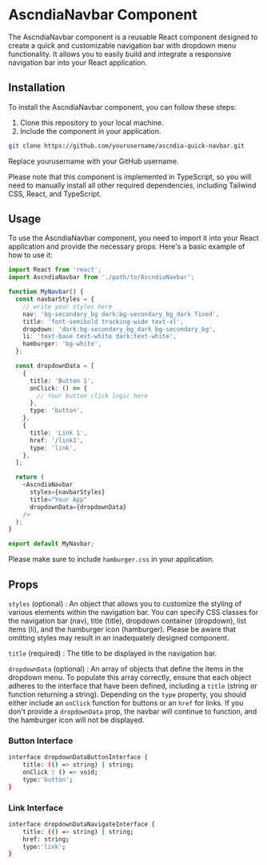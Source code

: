 # AscndiaNavbar Component

The AscndiaNavbar component is a reusable React component designed to create a quick and customizable navigation bar with dropdown menu functionality. It allows you to easily build and integrate a responsive navigation bar into your React application.


## Installation

To install the AscndiaNavbar component, you can follow these steps:
1.  Clone this repository to your local machine.
2.  Include the component in your application.

```bash
git clone https://github.com/yourusername/ascndia-quick-navbar.git
```
Replace yourusername with your GitHub username.

Please note that this component is implemented in TypeScript, so you will need to manually install all other required dependencies, including Tailwind CSS, React, and TypeScript.


## Usage

To use the AscndiaNavbar component, you need to import it into your React application and provide the necessary props. Here's a basic example of how to use it:

```typescript
import React from 'react';
import AscndiaNavbar from './path/to/AscndiaNavbar';

function MyNavbar() {
  const navbarStyles = {
    // write your styles here
    nav: 'bg-secondary_bg dark:bg-secondary_bg_dark fixed',
    title: 'font-semibold tracking-wide text-xl',
    dropdown: 'dark:bg-secondary_bg_dark bg-secondary_bg',
    li: 'text-base text-white dark:text-white',
    hamburger: 'bg-white',
  };

  const dropdownData = [
    {
      title: 'Button 1',
      onClick: () => {
        // Your button click logic here
      },
      type: 'button',
    },
    {
      title: 'Link 1',
      href: '/link1',
      type: 'link',
    },
  ];

  return (
    <AscndiaNavbar
      styles={navbarStyles}
      title="Your App"
      dropdownData={dropdownData}
    />
  );
}

export default MyNavbar;
```
Please make sure to include `hamburger.css` in your application.


## Props

`styles` (optional) : An object that allows you to customize the styling of various elements within the navigation bar. You can specify CSS classes for the navigation bar (nav), title (title), dropdown container (dropdown), list items (li), and the hamburger icon (hamburger). Please be aware that omitting styles may result in an inadequately designed component.

`title` (required) : The title to be displayed in the navigation bar.

`dropdownData` (optional) : An array of objects that define the items in the dropdown menu. To populate this array correctly, ensure that each object adheres to the interface that have been defined, including a `title` (string or function returning a string). Depending on the `type` property, you should either include an `onClick` function for buttons or an `href` for links. If you don't provide a `dropdownData` prop, the navbar will continue to function, and the hamburger icon will not be displayed.

### Button Interface
```bash
interface dropdownDataButtonInterface {
    title: (() => string) | string; 
    onClick : () => void;
    type:'button';
}
```

### Link Interface
```bash
interface dropdownDataNavigateInterface {
    title: (() => string) | string; 
    href: string;
    type:'link';
}
```
